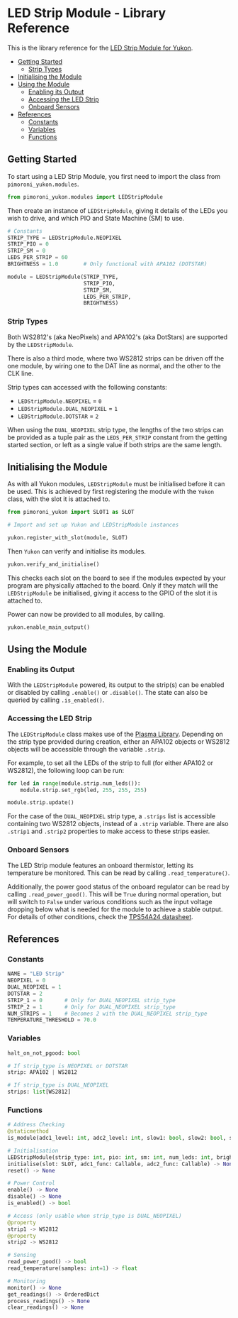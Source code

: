 # LED Strip Module - Library Reference <!-- omit in toc -->

This is the library reference for the [LED Strip Module for Yukon](https://pimoroni.com/yukon).

- [Getting Started](#getting-started)
  - [Strip Types](#strip-types)
- [Initialising the Module](#initialising-the-module)
- [Using the Module](#using-the-module)
  - [Enabling its Output](#enabling-its-output)
  - [Accessing the LED Strip](#accessing-the-led-strip)
  - [Onboard Sensors](#onboard-sensors)
- [References](#references)
  - [Constants](#constants)
  - [Variables](#variables)
  - [Functions](#functions)


## Getting Started

To start using a LED Strip Module, you first need to import the class from `pimoroni_yukon.modules`.

```python
from pimoroni_yukon.modules import LEDStripModule
```

Then create an instance of `LEDStripModule`, giving it details of the LEDs you wish to drive, and which PIO and State Machine (SM) to use.

```python
# Constants
STRIP_TYPE = LEDStripModule.NEOPIXEL
STRIP_PIO = 0
STRIP_SM = 0
LEDS_PER_STRIP = 60
BRIGHTNESS = 1.0        # Only functional with APA102 (DOTSTAR)

module = LEDStripModule(STRIP_TYPE,
                        STRIP_PIO,
                        STRIP_SM, 
                        LEDS_PER_STRIP,
                        BRIGHTNESS)
```

### Strip Types

Both WS2812's (aka NeoPixels) and APA102's (aka DotStars) are supported by the `LEDStripModule`.

There is also a third mode, where two WS2812 strips can be driven off the one module, by wiring one to the DAT line as normal, and the other to the CLK line.

Strip types can accessed with the following constants:

* `LEDStripModule.NEOPIXEL` = `0`
* `LEDStripModule.DUAL_NEOPIXEL` = `1`
* `LEDStripModule.DOTSTAR` = `2`

When using the `DUAL_NEOPIXEL` strip type, the lengths of the two strips can be provided as a tuple pair as the `LEDS_PER_STRIP` constant from the getting started section, or left as a single value if both strips are the same length.

## Initialising the Module

As with all Yukon modules, `LEDStripModule` must be initialised before it can be used. This is achieved by first registering the module with the `Yukon` class, with the slot it is attached to.

```python
from pimoroni_yukon import SLOT1 as SLOT

# Import and set up Yukon and LEDStripModule instances

yukon.register_with_slot(module, SLOT)
```

Then `Yukon` can verify and initialise its modules.

```python
yukon.verify_and_initialise()
```

This checks each slot on the board to see if the modules expected by your program are physically attached to the board. Only if they match will the `LEDStripModule` be initialised, giving it access to the GPIO of the slot it is attached to.

Power can now be provided to all modules, by calling.

```python
yukon.enable_main_output()
```

## Using the Module

### Enabling its Output

With the `LEDStripModule` powered, its output to the strip(s) can be enabled or disabled by calling `.enable()` or `.disable()`. The state can also be queried by calling `.is_enabled()`.

### Accessing the LED Strip

The `LEDStripModule` class makes use of the [Plasma Library](https://github.com/pimoroni/pimoroni-pico/blob/main/micropython/modules/plasma/README.md). Depending on the strip type provided during creation, either an APA102 objects or WS2812 objects will be accessible through the variable `.strip`.

For example, to set all the LEDs of the strip to full (for either APA102 or WS2812), the following loop can be run:

```python
for led in range(module.strip.num_leds()):
    module.strip.set_rgb(led, 255, 255, 255)

module.strip.update()
```

For the case of the `DUAL_NEOPIXEL` strip type, a `.strips` list is accessible containing two WS2812 objects, instead of a `.strip` variable. There are also `.strip1` and `.strip2` properties to make access to these strips easier.

### Onboard Sensors

The LED Strip module features an onboard thermistor, letting its temperature be monitored. This can be read by calling `.read_temperature()`.

Additionally, the power good status of the onboard regulator can be read by calling `.read_power_good()`. This will be `True` during normal operation, but will switch to `False` under various conditions such as the input voltage dropping below what is needed for the module to achieve a stable output. For details of other conditions, check the [TPS54A24 datasheet](https://www.ti.com/lit/ds/symlink/tps54a24.pdf).


## References

### Constants

```python
NAME = "LED Strip"
NEOPIXEL = 0
DUAL_NEOPIXEL = 1
DOTSTAR = 2
STRIP_1 = 0       # Only for DUAL_NEOPIXEL strip_type
STRIP_2 = 1       # Only for DUAL_NEOPIXEL strip_type
NUM_STRIPS = 1    # Becomes 2 with the DUAL_NEOPIXEL strip_type
TEMPERATURE_THRESHOLD = 70.0
```

### Variables
```python
halt_on_not_pgood: bool

# If strip_type is NEOPIXEL or DOTSTAR
strip: APA102 | WS2812

# If strip_type is DUAL_NEOPIXEL
strips: list[WS2812]
```

### Functions

```python
# Address Checking
@staticmethod
is_module(adc1_level: int, adc2_level: int, slow1: bool, slow2: bool, slow3: bool) -> bool

# Initialisation
LEDStripModule(strip_type: int, pio: int, sm: int, num_leds: int, brightness: float=1.0, halt_on_not_pgood: bool=False)
initialise(slot: SLOT, adc1_func: Callable, adc2_func: Callable) -> None
reset() -> None

# Power Control
enable() -> None
disable() -> None
is_enabled() -> bool

# Access (only usable when strip_type is DUAL_NEOPIXEL)
@property
strip1 -> WS2812
@property
strip2 -> WS2812

# Sensing
read_power_good() -> bool
read_temperature(samples: int=1) -> float

# Monitoring
monitor() -> None
get_readings() -> OrderedDict
process_readings() -> None
clear_readings() -> None
```
